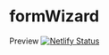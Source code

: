 # formWizard










Preview
[![Netlify Status](https://api.netlify.com/api/v1/badges/57614c2f-ae1e-49c3-9925-467172ef5469/deploy-status)](https://app.netlify.com/sites/hqt-formwizard/deploys)
